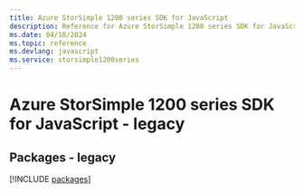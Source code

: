 ```yaml
---
title: Azure StorSimple 1200 series SDK for JavaScript
description: Reference for Azure StorSimple 1200 series SDK for JavaScript
ms.date: 04/18/2024
ms.topic: reference
ms.devlang: javascript
ms.service: storsimple1200series
---
```

# Azure StorSimple 1200 series SDK for JavaScript - legacy
## Packages - legacy
[!INCLUDE [packages](storsimple-1200-series-index.md)]